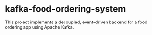 # kafka-food-ordering-system
This project implements a decoupled, event-driven backend for a food ordering app using Apache Kafka.

